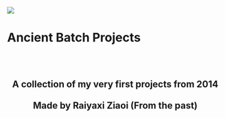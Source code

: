 <img src="https://i.imgur.com/lRzzpEU.png"></img>

# Ancient Batch Projects

<div align="center"><h2><br/><br/>
 A collection of my very first projects from 2014<br/><br/>Made by Raiyaxi Ziaoi (From the past)
</h2></div>
<br>
